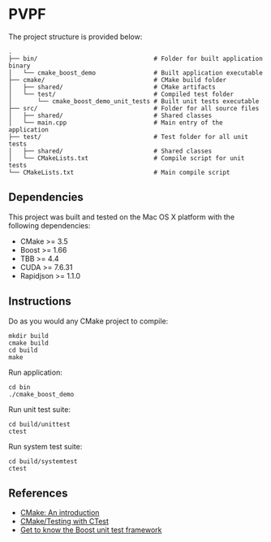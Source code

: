 PVPF
================


The project structure is provided below:

```
.
├── bin/                                # Folder for built application binary
│   └── cmake_boost_demo                # Built application executable
├── cmake/                              # CMake build folder
│   ├── shared/                         # CMake artifacts
│   └── test/                           # Compiled test folder
│       └── cmake_boost_demo_unit_tests # Built unit tests executable
├── src/                                # Folder for all source files
│   ├── shared/                         # Shared classes
│   └── main.cpp                        # Main entry of the application
├── test/                               # Test folder for all unit tests
│   ├── shared/                         # Shared classes
│   └── CMakeLists.txt                  # Compile script for unit tests
└── CMakeLists.txt                      # Main compile script
```

## Dependencies

This project was built and tested on the Mac OS X platform with the
following dependencies:

* CMake >= 3.5
* Boost >= 1.66
* TBB >= 4.4
* CUDA >= 7.6.31
* Rapidjson >= 1.1.0

## Instructions

Do as you would any CMake project to compile:

```
mkdir build
cmake build
cd build
make
```

Run application:

```
cd bin
./cmake_boost_demo
```

Run unit test suite:

```
cd build/unittest
ctest
```

Run system test suite:

```
cd build/systemtest
ctest
```
## References

* [CMake: An introduction](https://www.cs.swarthmore.edu/~adanner/tips/cmake.php)
* [CMake/Testing with CTest](https://cmake.org/Wiki/CMake/Testing_With_CTest)
* [Get to know the Boost unit test framework](http://www.ibm.com/developerworks/aix/library/au-ctools1_boost/index.html)
